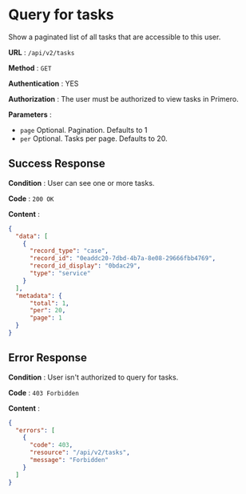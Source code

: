 # Query for tasks

Show a paginated list of all tasks that are accessible to this user.

**URL** : `/api/v2/tasks`

**Method** : `GET`

**Authentication** : YES

**Authorization** : The user must be authorized to view tasks in Primero. 

**Parameters** : 

* `page` Optional. Pagination. Defaults to 1
* `per` Optional. Tasks per page. Defaults to 20. 

## Success Response

**Condition** : User can see one or more tasks. 

**Code** : `200 OK`

**Content** :

```json
{
  "data": [
    {
      "record_type": "case",
      "record_id": "0eaddc20-7dbd-4b7a-8e08-29666fbb4769",
      "record_id_display": "0bdac29",
      "type": "service"
    }
  ],
  "metadata": {
      "total": 1,
      "per": 20,
      "page": 1
  }
}
```
## Error Response

**Condition** : User isn't authorized to query for tasks. 

**Code** : `403 Forbidden`

**Content** :

```json
{
  "errors": [
    {
      "code": 403,
      "resource": "/api/v2/tasks",
      "message": "Forbidden"
    }
  ]
}
```
